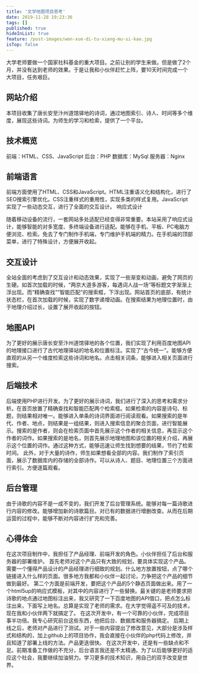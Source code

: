 ```yaml
---
title: '文学地图项目思考'
date: 2019-11-28 19:23:36
tags: []
published: true
hideInList: true
feature: /post-images/wen-xue-di-tu-xiang-mu-si-kao.jpg
isTop: false
---
```

大学老师要做一个国家社科基金的重大项目。之前让别的学生来做。但是做了2个月，并没有达到老师的效果。于是让我和小伙伴赶忙上阵，要10天时间完成一个大项目，任务艰巨。

<!-- more -->

## 网站介绍
本项目收集了唐长安至汴州道馆驿地的诗词，通过地图索引、诗人、时间等多个维度，展现这些诗词。为师生的学习和检索，提供了一个平台。

## 技术概览
前端：HTML、CSS、JavaScript
后台：PHP
数据库：MySql
服务器：Nginx

## 前端语言
前端方面使用了HTML、CSS和JavaScript。HTML注重语义化和结构化，进行了SEO搜索引擎优化。CSS注重样式的重用性，实现多类的样式复用。JavaScript实现了一些动态交互，进行了全面的交互设计。
响应式设计

随着移动设备的流行，一套网站多处适配已经变得非常重要。本站采用了响应式设计，能够智能的对多宽度、多终端设备进行适配。能够在手机、平板、PC电脑方便浏览、检索。免去了专门制作手机端，专门维护手机端的精力。在手机端的顶部菜单，进行了特殊设计，方便展开收起。

## 交互设计
全站全面的考虑到了交互设计和动态效果，实现了一些渐变和动画，避免了网页的生硬。如首次加载的时候，“两京大道多游客，每遇词人战一场”等标题文字渐渐上浮出现。而“精确查找”“智能匹配”的搜索框，下浮出现。网站首页的底部，有统计状态栏，在首次加载的时候，实现了数字递增动画。在搜索结果为地理位置时，由于地理介绍过长，设置了展开收起的按钮。

## 地图API
为了更好的展示唐长安至汴州道馆驿地的各个位置，我们实现了利用百度地图API的地理接口进行了古代地理驿站的地名和位置标注。实现了“古今统一”。能够方便直观的从另一个维度检索这些诗词和地名。点击相关词条，能够进入相关页面进行搜索。

## 后端技术
后端使用PHP进行开发。为了更好的展示诗词，我们进行了深入的思考和需求分析。在首页放置了精确查找和智能匹配两个检索框。如果检索的内容是诗句、标题，则结果相对唯一。能够进入单条的诗词界面进行阅读观看。如果搜索的是年代、作者、地点，则结果是一组结果，则进入搜索信息的聚合页面，进行智能展示。搜索的是作者，则会在检索页面中首先展示这个作者的相关信息，再显示这个作者的词作。如果搜索的是地名，则首先展示地理地图和该位置的相关介绍，再展示这个位置的词作。通过这种方式，能够迅速让师生找到想要的结果，节约了检索时间。 此外，对于大量的诗作，师生如果想看全部的内容。我们制作了索引页面，展示了数据库内的存储的全部诗作。可以从诗人、题目、地理位置三个方面进行索引。方便逐篇观看。

## 后台管理
由于诗歌的内容不是一成不变的，我们开发了后台管理系统。能够对每一篇诗歌进行内容的修改。能够增加新的诗歌篇目。对已有的数据进行增删改查。从而在后期运营的过程中，能够不断对内容进行扩充和完善。

## 心得体会
在这次项目制作中，我担任了产品经理、前端开发的角色。小伙伴担任了后台和服务器的部署维护。
首先老师对这个产品只有大致的规划，要具体实现这个产品。需要一个懂得产品设计的产品经理进行细致的规划。什么地方放置按钮，点了哪个链接进入什么样的页面。很多地方我都和小伙伴一起讨论，力争把这个产品的细节做到最好。
第二个方面是前端开发，要把这个产品的5个静态页面做出来。用了一个html5up的响应式模板，对其中的内容进行了一些替换。最关键的是老师要求把诗歌的地点通过地图标注出来，我又研究了一下百度地图的API借口，把点怎么标注出来，下面写上地名。总算是实现了老师的需求。在大学觉得遥不可及的技术，现在我和小伙伴两下就搞定了。
在这次开发中，有一个可靠的小伙伴，完成项目事半功倍。我专心研究前台这些东西，他把后台、数据库和服务器搞定。
后期上线之后，老师对产品进行了测试。对于一些内容提出了修改意见，大部分是涉及样式和结构的，加上github上的项目协作，我会直接在小伙伴的php代码上修改，并且知道了部署上线的方法。产品更迭很快。
在这次开发中，还是有一些缺点和不足。前期准备工作做的不充分，后台语言我还是不太精通。为了以后能够更好的适应这个社会，我要继续加油努力。学习更多的技术知识，用自己的双手改变是世界。